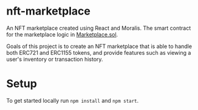 # nft-marketplace

An NFT marketplace created using React and Moralis. The smart contract for the
marketplace logic in
[Marketplace.sol](https://github.com/evantancy/solidity-contracts/blob/main/src/marketplace/Marketplace.sol).

Goals of this project is to create an NFT marketplace that is able to handle
both ERC721 and ERC1155 tokens, and provide features such as viewing a user's inventory or transaction history.

# Setup

To get started locally run `npm install` and `npm start`.
